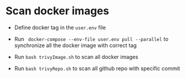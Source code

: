 

# Scan docker images

* Define docker tag in the ```user.env``` file 

* Run ``` docker-compose --env-file user.env pull --parallel``` to synchronize all the docker image with correct tag

* Run ```bash trivyImage.sh``` to scan all docker images

* Run ```bash trivyRepo.sh``` to scan all github repo with specific commit
